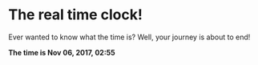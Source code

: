 # The real time clock!

Ever wanted to know what the time is? Well, your journey is about to end!

**The time is Nov 06, 2017, 02:55**